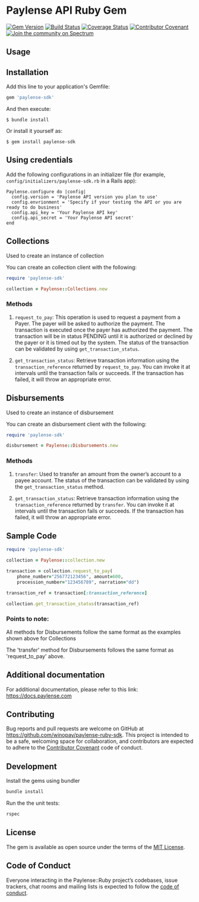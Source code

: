 # Paylense API Ruby Gem

[![Gem Version](https://badge.fury.io/rb/paylense-sdk.svg)](https://badge.fury.io/rb/paylense-sdk)
[![Build Status](https://travis-ci.org/winopay/paylense-sdk.svg?branch=master)](https://travis-ci.org/winopay/paylense-sdk)
[![Coverage Status](https://coveralls.io/repos/github/winopay/paylense-sdk/badge.svg?branch=master)](https://coveralls.io/github/winopay/paylense-sdk?branch=master)
[![Contributor Covenant](https://img.shields.io/badge/Contributor%20Covenant-v2.0%20adopted-ff69b4.svg)](code_of_conduct.md)
[![Join the community on Spectrum](https://withspectrum.github.io/badge/badge.svg)](https://spectrum.chat/paylense-api-sdk/)

## Usage

## Installation

Add this line to your application's Gemfile:

```ruby
gem 'paylense-sdk'
```

And then execute:

    $ bundle install

Or install it yourself as:

    $ gem install paylense-sdk

## Using credentials
Add the following configurations in an initializer file (for example, `config/initializers/paylense-sdk.rb` in a Rails app):

```
Paylense.configure do |config|
  config.version = 'Paylense API version you plan to use'
  config.envrionment = 'Specify if your testing the API or you are ready to do business'
  config.api_key = 'Your Paylense API key'
  config.api_secret = 'Your Paylense API secret'
end
```

## Collections
Used to create an instance of collection


You can create an collection client with the following:

```ruby
require 'paylense-sdk'

collection = Paylense::Collections.new
```

### Methods
1. `request_to_pay`: This operation is used to request a payment from a Payer. The payer will be asked to authorize the payment. The transaction is executed once the payer has authorized the payment. The transaction will be in status PENDING until it is authorized or declined by the payer or it is timed out by the system. The status of the transaction can be validated by using `get_transaction_status`. 

2. `get_transaction_status`: Retrieve transaction information using the `transaction_reference` returned by `request_to_pay`. You can invoke it at intervals until the transaction fails or succeeds. If the transaction has failed, it will throw an appropriate error. 

## Disbursements
Used to create an instance of disbursement

You can create an disbursement client with the following:

```ruby
require 'paylense-sdk'

disbursement = Paylense::Disbursements.new
```

### Methods
1. `transfer`: Used to transfer an amount from the owner’s account to a payee account. The status of the transaction can be validated by using the `get_transaction_status` method.

2. `get_transaction_status`: Retrieve transaction information using the `transaction_reference` returned by `transfer`. You can invoke it at intervals until the transaction fails or succeeds. If the transaction has failed, it will throw an appropriate error. 

## Sample Code

```ruby
require 'paylense-sdk'

collection = Paylense::collection.new 

transaction = collection.request_to_pay(
    phone_number="256772123456", amount=600, 
    procession_number="123456789", narration="dd")

transaction_ref = transaction[:transaction_reference]

collection.get_transaction_status(transaction_ref)

```

### Points to note:
All methods for Disbursements follow the same format as the examples shown above for Collections 

The 'transfer' method for Disbursements follows the same format as 'request_to_pay' above.

## Additional documentation
For additional documentation, please refer to this link: https://docs.paylense.com

## Contributing
Bug reports and pull requests are welcome on GitHub at https://github.com/winopay/paylense-ruby-sdk. This project is intended to be a safe, welcoming space for collaboration, and contributors are expected to adhere to the [Contributor Covenant](http://contributor-covenant.org) code of conduct.

## Development

Install the gems using bundler

```bash
bundle install
```

Run the the unit tests:

```bash
rspec
```


## License

The gem is available as open source under the terms of the [MIT License](https://opensource.org/licenses/MIT).

## Code of Conduct

Everyone interacting in the Paylense::Ruby project’s codebases, issue trackers, chat rooms and mailing lists is expected to follow the [code of conduct](https://github.com/winopay/paylense-ruby-sdk/blob/master/CODE_OF_CONDUCT.md).
